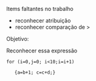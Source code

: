 Items faltantes no trabalho
- reconhecer atribuição
- reconhecer comparação de >

Objetivo:

Reconhecer essa expressão
```
for (i=0,j=0; i<10;i=i+1)

   {a=b+1; c=c+d;}
```